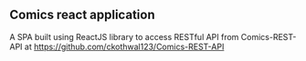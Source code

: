 ## Comics react application

A SPA built using ReactJS library to access RESTful API from Comics-REST-API at https://github.com/ckothwal123/Comics-REST-API
